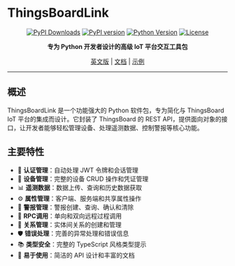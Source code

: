 # ThingsBoardLink

<div align="center">

[![PyPI Downloads](https://static.pepy.tech/badge/thingsboardlink)](https://pepy.tech/projects/thingsboardlink)
[![PyPI version](https://badge.fury.io/py/thingsboardlink.svg)](https://badge.fury.io/py/thingsboardlink)
[![Python Version](https://img.shields.io/pypi/pyversions/thingsboardlink.svg)](https://pypi.org/project/thingsboardlink/)
[![License](https://img.shields.io/badge/license-MIT-green.svg)](LICENSE)

**专为 Python 开发者设计的高级 IoT 平台交互工具包**

[英文版](README.md)  | [文档]() | [示例](#examples)

</div>

---

## 概述

ThingsBoardLink 是一个功能强大的 Python 软件包，专为简化与 ThingsBoard IoT 平台的集成而设计。它封装了 ThingsBoard 的 REST API，提供面向对象的接口，让开发者能够轻松管理设备、处理遥测数据、控制警报等核心功能。

## 主要特性

- 🔐 **认证管理**：自动处理 JWT 令牌和会话管理
- 📱 **设备管理**：完整的设备 CRUD 操作和凭证管理
- 📊 **遥测数据**：数据上传、查询和历史数据获取
- ⚙️ **属性管理**：客户端、服务端和共享属性操作
- 🚨 **警报管理**：警报创建、查询、确认和清除
- 🔄 **RPC调用**：单向和双向远程过程调用
- 🔗 **关系管理**：实体间关系的创建和管理
- 🛡️ **错误处理**：完善的异常处理和错误信息
- 📚 **类型安全**：完整的 TypeScript 风格类型提示
- 🚀 **易于使用**：简洁的 API 设计和丰富的文档
